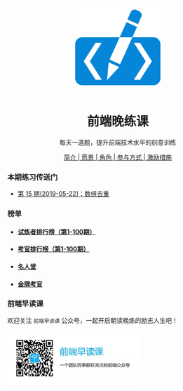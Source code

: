 <p align="center">
  <img width="200" src="./assets/images/logo.svg" alt="logo">
</p>

<h1 align="center">前端晚练课</h1>

<div align="center">
<p>每天一道题，提升前端技术水平的刻意训练</p>

[简介 | 愿景 | 角色 | 参与方式 | 激励措施](./about.md)
</div>

### 本期练习传送门

- [第 15 期(2019-05-22)：数组去重](https://github.com/fezaoduke/fe-practice-hard/issues/17)

### 榜单

- #### [试炼者排行榜（第1-100期）](https://fezaoduke.github.io/fe-practice-hard/ranking-list/index.html?session=1)
- #### [考官排行榜（第1-100期）](https://fezaoduke.github.io/fe-practice-hard/ranking-list/index.html?type=examiner&session=1)
- #### [名人堂](https://fezaoduke.github.io/fe-practice-hard/honor-wall/)
- #### [金牌考官](https://fezaoduke.github.io/fe-practice-hard/honor-wall/index.html?type=examiner)

### 前端早读课

欢迎关注 `前端早读课` 公众号，一起开启朝读晚练的励志人生吧！

![](./screenshot/official-public-accounts.jpg)
